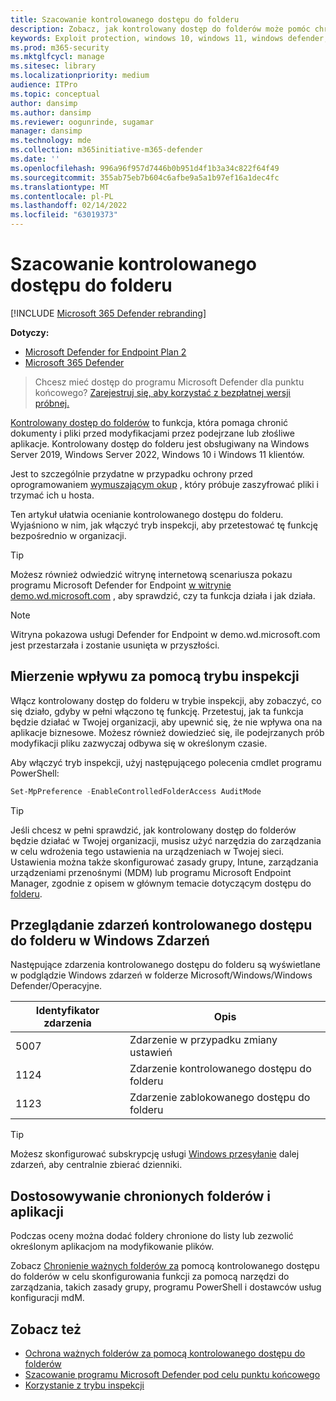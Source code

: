 ```yaml
---
title: Szacowanie kontrolowanego dostępu do folderu
description: Zobacz, jak kontrolowany dostęp do folderów może pomóc chronić pliki przed  zmianą przez złośliwe aplikacje.
keywords: Exploit protection, windows 10, windows 11, windows defender, ransomware, protect, evaluate, test, demo, try
ms.prod: m365-security
ms.mktglfcycl: manage
ms.sitesec: library
ms.localizationpriority: medium
audience: ITPro
ms.topic: conceptual
author: dansimp
ms.author: dansimp
ms.reviewer: oogunrinde, sugamar
manager: dansimp
ms.technology: mde
ms.collection: m365initiative-m365-defender
ms.date: ''
ms.openlocfilehash: 996a96f957d7446b0b951d4f1b3a34c822f64f49
ms.sourcegitcommit: 355ab75eb7b604c6afbe9a5a1b97ef16a1dec4fc
ms.translationtype: MT
ms.contentlocale: pl-PL
ms.lasthandoff: 02/14/2022
ms.locfileid: "63019373"
---
```

# <a name="evaluate-controlled-folder-access"></a>Szacowanie kontrolowanego dostępu do folderu

[!INCLUDE [Microsoft 365 Defender rebranding](../../includes/microsoft-defender.md)]

**Dotyczy:**
- [Microsoft Defender for Endpoint Plan 2](https://go.microsoft.com/fwlink/?linkid=2154037)
- [Microsoft 365 Defender](https://go.microsoft.com/fwlink/?linkid=2118804)

> Chcesz mieć dostęp do programu Microsoft Defender dla punktu końcowego? [Zarejestruj się, aby korzystać z bezpłatnej wersji próbnej.](https://signup.microsoft.com/create-account/signup?products=7f379fee-c4f9-4278-b0a1-e4c8c2fcdf7e&ru=https://aka.ms/MDEp2OpenTrial?ocid=docs-wdatp-enablesiem-abovefoldlink)


[Kontrolowany dostęp do folderów](controlled-folders.md) to funkcja, która pomaga chronić dokumenty i pliki przed modyfikacjami przez podejrzane lub złośliwe aplikacje. Kontrolowany dostęp do folderu jest obsługiwany na Windows Server 2019, Windows Server 2022, Windows 10 i Windows 11 klientów.

Jest to szczególnie przydatne w przypadku ochrony przed oprogramowaniem [wymuszającym okup](https://www.microsoft.com/wdsi/threats/ransomware) , który próbuje zaszyfrować pliki i trzymać ich u hosta.

Ten artykuł ułatwia ocenianie kontrolowanego dostępu do folderu. Wyjaśniono w nim, jak włączyć tryb inspekcji, aby przetestować tę funkcję bezpośrednio w organizacji.

> [!TIP]
> Możesz również odwiedzić witrynę internetową scenariusza pokazu programu Microsoft Defender for Endpoint [w witrynie demo.wd.microsoft.com](https://demo.wd.microsoft.com?ocid=cx-wddocs-testground) , aby sprawdzić, czy ta funkcja działa i jak działa.

> [!NOTE]
> Witryna pokazowa usługi Defender for Endpoint w demo.wd.microsoft.com jest przestarzała i zostanie usunięta w przyszłości.

## <a name="use-audit-mode-to-measure-impact"></a>Mierzenie wpływu za pomocą trybu inspekcji

Włącz kontrolowany dostęp do folderu w trybie inspekcji, aby zobaczyć, co  się działo, gdyby w pełni włączono tę funkcję. Przetestuj, jak ta funkcja będzie działać w Twojej organizacji, aby upewnić się, że nie wpływa ona na aplikacje biznesowe. Możesz również dowiedzieć się, ile podejrzanych prób modyfikacji pliku zazwyczaj odbywa się w określonym czasie.

Aby włączyć tryb inspekcji, użyj następującego polecenia cmdlet programu PowerShell:

```PowerShell
Set-MpPreference -EnableControlledFolderAccess AuditMode
```

> [!TIP]
> Jeśli chcesz w pełni sprawdzić, jak kontrolowany dostęp do folderów będzie działać w Twojej organizacji, musisz użyć narzędzia do zarządzania w celu wdrożenia tego ustawienia na urządzeniach w Twojej sieci.
Ustawienia można także skonfigurować zasady grupy, Intune, zarządzania urządzeniami przenośnymi (MDM) lub programu Microsoft Endpoint Manager, zgodnie z opisem w głównym temacie dotyczącym dostępu do [folderu](controlled-folders.md).

## <a name="review-controlled-folder-access-events-in-windows-event-viewer"></a>Przeglądanie zdarzeń kontrolowanego dostępu do folderu w Windows Zdarzeń

Następujące zdarzenia kontrolowanego dostępu do folderu są wyświetlane w podglądzie Windows zdarzeń w folderze Microsoft/Windows/Windows Defender/Operacyjne.

Identyfikator zdarzenia | Opis
-|-
 5007 | Zdarzenie w przypadku zmiany ustawień
 1124 | Zdarzenie kontrolowanego dostępu do folderu
 1123 | Zdarzenie zablokowanego dostępu do folderu

> [!TIP]
> Możesz skonfigurować subskrypcję usługi [Windows przesyłanie](/windows/win32/wec/setting-up-a-source-initiated-subscription) dalej zdarzeń, aby centralnie zbierać dzienniki. 

## <a name="customize-protected-folders-and-apps"></a>Dostosowywanie chronionych folderów i aplikacji

Podczas oceny można dodać foldery chronione do listy lub zezwolić określonym aplikacjom na modyfikowanie plików.

Zobacz [Chronienie ważnych folderów za](controlled-folders.md) pomocą kontrolowanego dostępu do folderów w celu skonfigurowania funkcji za pomocą narzędzi do zarządzania, takich zasady grupy, programu PowerShell i dostawców usług konfiguracji mdM.

## <a name="see-also"></a>Zobacz też

* [Ochrona ważnych folderów za pomocą kontrolowanego dostępu do folderów](controlled-folders.md)
* [Szacowanie programu Microsoft Defender pod celu punktu końcowego](evaluate-mde.md)
* [Korzystanie z trybu inspekcji](audit-windows-defender.md)
